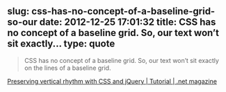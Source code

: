 slug: css-has-no-concept-of-a-baseline-grid-so-our
date: 2012-12-25 17:01:32
title: CSS has no concept of a baseline grid. So, our text won’t sit exactly...
type: quote
---

> CSS has no concept of a baseline grid. So, our text won’t sit exactly on the lines of a baseline grid.

[Preserving vertical rhythm with CSS and jQuery | Tutorial | .net magazine](http://www.netmagazine.com/tutorials/preserving-vertical-rhythm-css-and-jquery)
